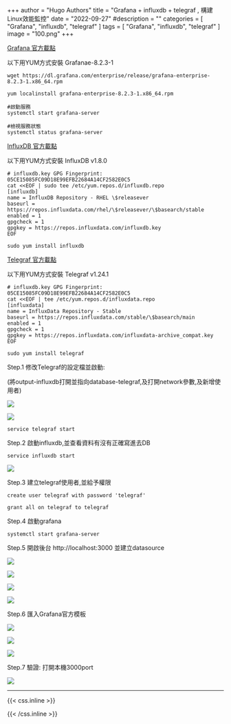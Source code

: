 +++
author = "Hugo Authors"
title = "Grafana + influxdb + telegraf , 構建Linux效能監控"
date = "2022-09-27"
#description = ""
categories = [
    "Grafana",
    "influxdb",
    "telegraf"
]
tags = [
    "Grafana",
    "influxdb",
    "telegraf"
]
image = "100.png"
+++

   [Grafana 官方載點](https://grafana.com/grafana/download)
   
   以下用YUM方式安裝 Grafanae-8.2.3-1
    
    wget https://dl.grafana.com/enterprise/release/grafana-enterprise-8.2.3-1.x86_64.rpm
    
    yum localinstall grafana-enterprise-8.2.3-1.x86_64.rpm
    
    #啟動服務
    systemctl start grafana-server
    
    #檢視服務狀態
    systemctl status grafana-server
    
   [InfluxDB 官方載點](https://portal.influxdata.com/downloads/)
   
   以下用YUM方式安裝 InfluxDB v1.8.0

    # influxdb.key GPG Fingerprint: 05CE15085FC09D18E99EFB22684A14CF2582E0C5
    cat <<EOF | sudo tee /etc/yum.repos.d/influxdb.repo
    [influxdb]
    name = InfluxDB Repository - RHEL \$releasever
    baseurl = https://repos.influxdata.com/rhel/\$releasever/\$basearch/stable
    enabled = 1
    gpgcheck = 1
    gpgkey = https://repos.influxdata.com/influxdb.key
    EOF
       
    sudo yum install influxdb
    
   [Telegraf 官方載點](https://portal.influxdata.com/downloads/)
   
   以下用YUM方式安裝 Telegraf v1.24.1
   
    # influxdb.key GPG Fingerprint: 05CE15085FC09D18E99EFB22684A14CF2582E0C5
    cat <<EOF | tee /etc/yum.repos.d/influxdata.repo
    [influxdata]
    name = InfluxData Repository - Stable
    baseurl = https://repos.influxdata.com/stable/\$basearch/main
    enabled = 1
    gpgcheck = 1
    gpgkey = https://repos.influxdata.com/influxdata-archive_compat.key
    EOF
    
    sudo yum install telegraf
    
   Step.1 修改Telegraf的設定檔並啟動:   
   
   (將output-influxdb打開並指向database-telegraf,及打開network參數,及新增使用者)
   
   ![](0001.png)
   
   ![](0002.png)
    
    service telegraf start
    
   Step.2 啟動influxdb,並查看資料有沒有正確寫進去DB
   
    service influxdb start
  ![](0003.png)
  
   Step.3 建立telegraf使用者,並給予權限
   
    create user telegraf with password 'telegraf'
    
    grant all on telegraf to telegraf

   Step.4 啟動grafana
   
    systemctl start grafana-server
    
   Step.5 開啟後台 http://localhost:3000 並建立datasource
  
  ![](0004.png)

  ![](0005.png)
  
  ![](0006.png)
  
  ![](0007.png)
  
  Step.6 匯入Grafana官方模板
  
  ![](0008.png)
  
  ![](0009.png)
  
  ![](0010.png)
  
  Step.7 驗證: 打開本機3000port
  
  ![](0011.png)
    
***

{{< css.inline >}}
<style>
.emojify {
	font-family: Apple Color Emoji, Segoe UI Emoji, NotoColorEmoji, Segoe UI Symbol, Android Emoji, EmojiSymbols;
	font-size: 2rem;
	vertical-align: middle;
}
@media screen and (max-width:650px) {
  .nowrap {
    display: block;
    margin: 25px 0;
  }
}
</style>
{{< /css.inline >}}
